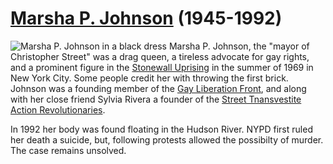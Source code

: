 # [Marsha P. Johnson](https://en.wikipedia.org/wiki/Marsha_P._Johnson) (1945-1992)

![Marsha P. Johnson in a black dress](https://www.advocate.com/media-library/gay-liberation-activist-marsha-p-johnson-1982-pride-march-lgbt-greenwich-village-christopher-street-7th-avenue.jpg?id=50335144&width=980&quality=85)
Marsha P. Johnson, the "mayor of Christopher Street" was a drag queen, a tireless advocate for gay rights, and a prominent figure in the [Stonewall Uprising](https://en.wikipedia.org/wiki/Stonewall_riots) in the summer of 1969 in New York City. Some people credit her with throwing the first brick. Johnson was a founding member of the [Gay Liberation Front](https://en.wikipedia.org/wiki/Gay_Liberation_Front), and along with her close friend Sylvia Rivera a founder of the [Street Tnansvestite Action Revolutionaries](https://en.wikipedia.org/wiki/Street_Transvestite_Action_Revolutionaries).

In 1992 her body was found floating in the Hudson River. NYPD first ruled her death a suicide, but, following protests allowed the possibilty of murder. The case remains unsolved.
